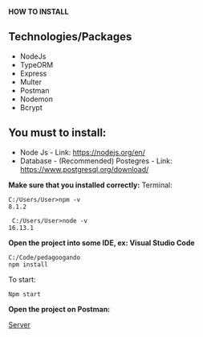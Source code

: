 **HOW TO INSTALL**

## Technologies/Packages

 - NodeJs
 - TypeORM
 - Express
 - Multer
 - Postman
 - Nodemon
 - Bcrypt


## You must to install:

 - Node Js - Link: https://nodejs.org/en/
 - Database - (Recommended) Postegres - Link: https://www.postgresql.org/download/
 
 **Make sure that you installed correctly:**
 Terminal:

    C:/Users/User>npm -v
    8.1.2
    
     C:/Users/User>node -v
    16.13.1

**Open the project into some IDE, ex: Visual Studio Code**

    C:/Code/pedagoogando
    npm install
  
  To start:
  

    Npm start
   
   **Open the project on Postman:**

[Server
](http://localhost:8000/)
   

